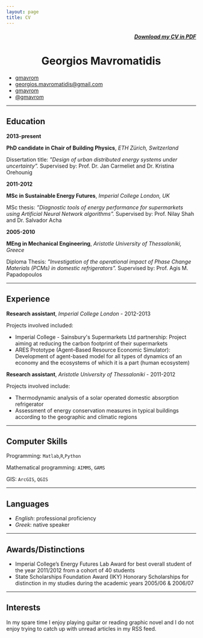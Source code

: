 ```yaml
---
layout: page
title: CV
---
```


<style>
	h1{ text-align: center; }
	h1:first-child{ display: none }
	h5{ text-align: right; }
	h1:first-child{ display: none }
</style>

##### <a href="http://mavromatidis.me/downloads/cv.pdf"><i class="fa fa-file-pdf-o"></i> Download my CV in PDF</a> 

# Georgios Mavromatidis

<div class="contact">
  <ul>
		<li><a href="https://www.linkedin.com/in/gmavrom"><i class="fa fa-linkedin"></i> gmavrom</a></li>
		<li><a href="mailto:georgios.mavromatidis@gmail.com?subject=Say%20Hello%20to%20George"><i class="fa fa-send"></i>  georgios.mavromatidis@gmail.com</a></li>
		<li><a href="https://github.com/gmavrom"><i class="fa fa-github"></i>  gmavrom</a></li>
		<li><a href="https://twitter.com/gmavrom"><i class="fa fa-twitter"></i>  @gmavrom</a></li>
	</ul>
</div>

***

## Education

__2013-present__

**PhD candidate in Chair of Building Physics**, *ETH Zürich, Switzerland*

Dissertation title: *”Design of urban distributed energy systems under uncertainty”.* Supervised by: Prof. Dr. Jan Carmeliet and Dr. Kristina Orehounig

__2011-2012__

**MSc in Sustainable Energy Futures**, *Imperial College London, UK*

MSc thesis: *”Diagnostic tools of energy performance for supermarkets using Artificial Neural Network algorithms”.* Supervised by: Prof. Nilay Shah and Dr. Salvador Acha

__2005-2010__

**MEng in Mechanical Engineering**, *Aristotle University of Thessaloniki, Greece*


Diploma Thesis: *”Investigation of the operational impact of Phase Change Materials (PCMs) in domestic refrigerators”.* Supervised by: Prof. Agis M. Papadopoulos

***

## Experience

**Research assistant**, *Imperial College London* - 2012-2013

Projects involved included:

* Imperial College - Sainsbury's Supermarkets Ltd partnership: Project aiming at reducing the carbon footprint of their supermarkets
* ARES Prototype (Agent–Based Resource Economic Simulator): Development of agent-based model for all types of dynamics of an economy and the ecosystems of which it is a part (human ecosystem)

**Research assistant**, *Aristotle University of Thessaloniki* - 2011-2012

Projects involved include:

* Thermodynamic analysis of a solar operated domestic absorption refrigerator
* Assessment of energy conservation measures in typical buildings according to the geographic and climatic regions

***

## Computer Skills

Programming: `Matlab`,`R`,`Python`

Mathematical programming: `AIMMS`, `GAMS`

GIS: `ArcGIS`, `QGIS`

***

## Languages

* *English*: professional proficiency
* *Greek*: native speaker

***

## Awards/Distinctions

* Imperial College’s Energy Futures Lab Award for best overall student of the year 2011/2012 from a cohort of 40 students
* State Scholarships Foundation Award (IKY) Honorary Scholarships for distinction in my studies during the academic years 2005/06 & 2006/07

***

## Interests

In my spare time I enjoy playing guitar or reading graphic novel and I do not enjoy trying to catch up with unread articles in my RSS feed.
